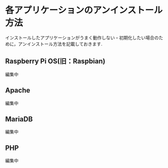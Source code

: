 # 各アプリケーションのアンインストール方法

インストールしたアプリケーションがうまく動作しない・初期化したい場合のために，アンインストール方法を記載しておきます.

## Raspberry Pi OS(旧：Raspbian)

編集中

## Apache

編集中

## MariaDB

編集中

## PHP

編集中
